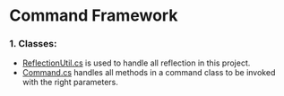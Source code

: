 # Command Framework

### 1. Classes:

 * [ReflectionUtil.cs](https://github.com/Spraxs/CommandFramework/blob/master/CommandFrameworkSolution/CommandFramework/Utils/ReflectionUtil.cs)
 is used to handle all reflection in this project.
 * [Command.cs](https://github.com/Spraxs/CommandFramework/blob/master/CommandFrameworkSolution/CommandFramework/Framework/Command.cs)
 handles all methods in a command class to be invoked with the right parameters.
